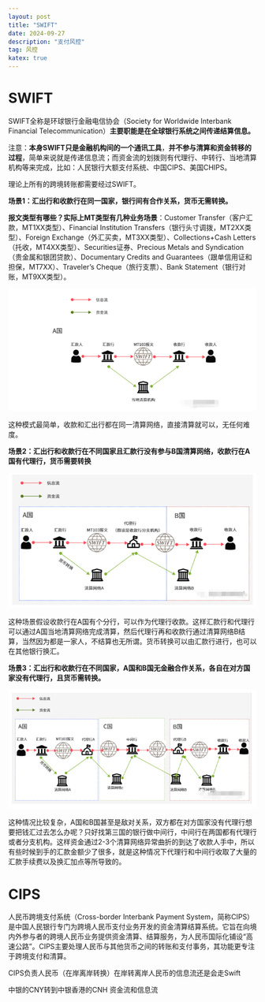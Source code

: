 ```yaml
---
layout: post
title: "SWIFT"
date: 2024-09-27
description: "支付风控"
tag: 风控
katex: true
---
```


# SWIFT

SWIFT全称是环球银行金融电信协会（Society for Worldwide Interbank Financial Telecommunication）**主要职能是在全球银行系统之间传递结算信息。**

注意：**本身SWIFT只是金融机构间的一个通讯工具**，**并不参与清算和资金转移的过程**，简单来说就是传递信息流；而资金流的划拨则有代理行、中转行、当地清算机构等来完成，比如：人民银行大额支付系统、中国CIPS、美国CHIPS。

理论上所有的跨境转账都需要经过SWIFT。

**场景1：汇出行和收款行在同一国家，银行间有合作关系，货币无需转换。**

**报文类型有哪些？**实际上MT类型有**几种业务场景**：Customer Transfer（客户汇款，MT1XX类型）、Financial Institution Transfers（银行头寸调拨，MT2XX类型）、Foreign Exchange（外汇买卖，MT3XX类型）、Collections+Cash Letters（托收，MT4XX类型）、Securities证券、Precious Metals and Syndication（贵金属和银团贷款）、Documentary Credits and Guarantees（跟单信用证和担保，MT7XX）、Traveler’s Cheque（旅行支票）、Bank Statement（银行对账，MT9XX类型）。

![场景1](\assets\risk\2024-09-27-risk-payment-swift\1.png)

这种模式最简单，收款和汇出行都在同一清算网络，直接清算就可以，无任何难度。

**场景2：汇出行和收款行在不同国家且汇款行没有参与B国清算网络，收款行在A国有代理行，货币需要转换**

![场景2](\assets\risk\2024-09-27-risk-payment-swift\2.png)

这种场景假设收款行在A国有个分行，可以作为代理行收款。这样汇款行和代理行可以通过A国当地清算网络完成清算，然后代理行再和收款行通过清算网络B结算，当然因为都是一家人，不结算也无所谓。货币转换可以由汇款行进行，也可以在其他银行换汇。

**场景3：汇出行和收款行在不同国家，A国和B国无金融合作关系，各自在对方国家没有代理行，且货币需转换。**

![场景2](\assets\risk\2024-09-27-risk-payment-swift\3.png)

这种情况比较复杂，A国和B国甚至是敌对关系，双方都在对方国家没有代理行想要把钱汇过去怎么办呢？只好找第三国的银行做中间行，中间行在两国都有代理行或者分支机构。这样资金通过2-3个清算网络异常曲折的到达了收款人手中，所以有些时候到手的汇款金额少了很多，就是这种情况下代理行和中间行收取了大量的汇款手续费以及换汇加点等所导致的。

# CIPS

人民币跨境支付系统（Cross-border Interbank Payment System，简称CIPS）是中国人民银行专门为跨境人民币支付业务开发的资金清算结算系统。它旨在向境内外参与者的跨境人民币业务提供资金清算、结算服务，为人民币国际化铺设“高速公路”。CIPS主要处理人民币与其他货币之间的转账和支付事务，其功能更专注于跨境支付和清算。

CIPS负责人民币（在岸离岸转换）在岸转离岸人民币的信息流还是会走Swift

中银的CNY转到中银香港的CNH 资金流和信息流

